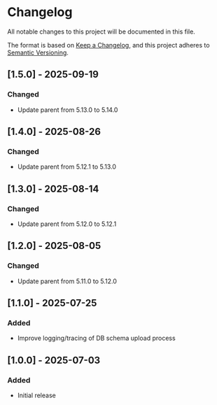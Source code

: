 # Changelog

All notable changes to this project will be documented in this file.

The format is based on [Keep a Changelog](https://keepachangelog.com/en/1.0.0/), and this project adheres
to [Semantic Versioning](https://semver.org/spec/v2.0.0.html).

## [1.5.0] - 2025-09-19

### Changed

- Update parent from 5.13.0 to 5.14.0

## [1.4.0] - 2025-08-26

### Changed

- Update parent from 5.12.1 to 5.13.0

## [1.3.0] - 2025-08-14

### Changed

- Update parent from 5.12.0 to 5.12.1

## [1.2.0] - 2025-08-05

### Changed

- Update parent from 5.11.0 to 5.12.0

## [1.1.0] - 2025-07-25

### Added

- Improve logging/tracing of DB schema upload process

## [1.0.0] - 2025-07-03

### Added

- Initial release
